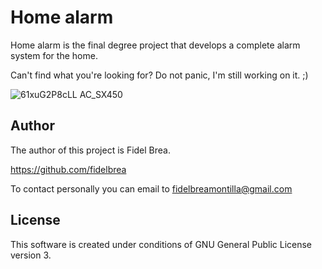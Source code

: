 # Home alarm

Home alarm is the final degree project that develops a complete alarm system for the home.

Can't find what you're looking for? Do not panic, I'm still working on it.  ;)

![61xuG2P8cLL _AC_SX450_](https://user-images.githubusercontent.com/55228730/164787151-0edceca5-9fa5-4367-a6a1-032ab7e3010f.jpg)

## Author

The author of this project is Fidel Brea.

https://github.com/fidelbrea

To contact personally you can email to fidelbreamontilla@gmail.com


## License

This software is created under conditions of GNU General Public License version 3.
